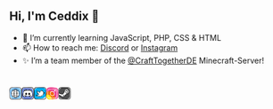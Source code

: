 ## Hi, I'm Ceddix 👋

- 🌱 I’m currently learning JavaScript, PHP, CSS & HTML
- 📫 How to reach me: [Discord](https://discord.com/users/463620307245072384) or [Instagram](https://www.instagram.com/ceddix/)
- ✨ I’m a team member of the [@CraftTogetherDE](https://github.com/CraftTogetherDE) Minecraft-Server!

#
<!-- Social Media -->
<a href="https://ceddix.de">
  <img align="left" alt="Ceddix | Website" width="22px" src="https://raw.githubusercontent.com/Ceddix/ceddix/master/assets/socials/website.svg" />
</a>
<a href="https://discord.com/invite/FGCq5GN">
  <img align="left" alt="Ceddix | Discord" width="22px" src="https://raw.githubusercontent.com/Ceddix/ceddix/master/assets/socials/discord.svg" />
</a>
<a href="https://twitter.com/CeddixCed/">
  <img align="left" alt="CeddixCed | Twitter" width="22px" src="https://raw.githubusercontent.com/Ceddix/ceddix/master/assets/socials/twitter.svg" />
</a>
<a href="https://www.instagram.com/ceddix/">
  <img align="left" alt="ceddix | Instagram" width="22px" src="https://raw.githubusercontent.com/Ceddix/ceddix/master/assets/socials/instagram.svg" />
</a>
<a href="https://steamcommunity.com/id/ceddix/">
  <img align="left" alt="ceddix | Steam" width="22px" src="https://raw.githubusercontent.com/Ceddix/ceddix/master/assets/socials/steam.svg" />
</a>
